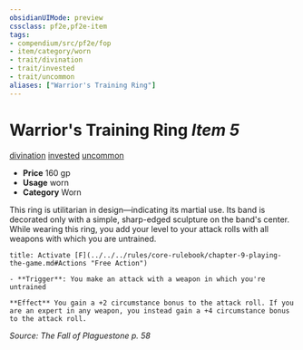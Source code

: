 ```yaml
---
obsidianUIMode: preview
cssclass: pf2e,pf2e-item
tags:
- compendium/src/pf2e/fop
- item/category/worn
- trait/divination
- trait/invested
- trait/uncommon
aliases: ["Warrior's Training Ring"]
---
```

# Warrior's Training Ring *Item 5*  
[divination](../../../Rules/traits/divination.md)  [invested](../../../Rules/traits/invested.md)  [uncommon](../../../Rules/traits/uncommon.md)  

- **Price** 160 gp
- **Usage** worn
- **Category** Worn

This ring is utilitarian in design—indicating its martial use. Its band is decorated only with a simple, sharp-edged sculpture on the band's center. While wearing this ring, you add your level to your attack rolls with all weapons with which you are untrained.

```ad-embed-ability
title: Activate [F](../../../rules/core-rulebook/chapter-9-playing-the-game.md#Actions "Free Action")

- **Trigger**: You make an attack with a weapon in which you're untrained

**Effect** You gain a +2 circumstance bonus to the attack roll. If you are an expert in any weapon, you instead gain a +4 circumstance bonus to the attack roll.
```

*Source: The Fall of Plaguestone p. 58*
